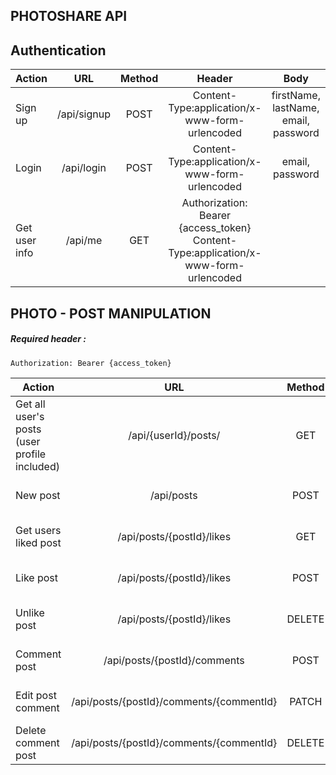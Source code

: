 ## PHOTOSHARE API

## **Authentication**

| Action        | URL           | Method  |Header| Body
| ------------- |:----------:| :-----:| :-----:|:-----:|
| Sign up      | /api/signup | POST |Content-Type:application/x-www-form-urlencoded|firstName, lastName, email, password|
| Login        | /api/login  | POST |Content-Type:application/x-www-form-urlencoded |email, password|
| Get user info        | /api/me | GET |Authorization: Bearer {access_token} <br> Content-Type:application/x-www-form-urlencoded ||

## **PHOTO - POST MANIPULATION**
##### *Required header* :
```Authorization: Bearer {access_token}```


| Action        | URL           | Method  |Header| Body
| ------------- |:----------:| :-----:| :-----:|:-----:|
| Get all user's posts (user profile included)        | /api/{userId}/posts/  | GET |Content-Type:multipart/form-data||
| New post      | /api/posts | POST |Content-Type:multipart/form-data|photos|
| Get users liked post      | /api/posts/{postId}/likes | GET |Content-Type:multipart/form-data||
| Like post      | /api/posts/{postId}/likes | POST |Content-Type:multipart/form-data||
| Unlike post      | /api/posts/{postId}/likes | DELETE |Content-Type:multipart/form-data||
| Comment post      | /api/posts/{postId}/comments | POST |Content-Type:multipart/form-data|text|
|Edit post comment| /api/posts/{postId}/comments/{commentId} | PATCH |Content-Type:multipart/form-data|text|
| Delete comment post      | /api/posts/{postId}/comments/{commentId} | DELETE |Content-Type:multipart/form-data||

